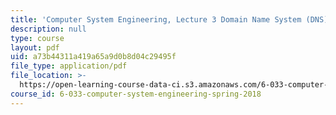 ```yaml
---
title: 'Computer System Engineering, Lecture 3 Domain Name System (DNS)'
description: null
type: course
layout: pdf
uid: a73b44311a419a65a9d0b8d04c29495f
file_type: application/pdf
file_location: >-
  https://open-learning-course-data-ci.s3.amazonaws.com/6-033-computer-system-engineering-spring-2018/a73b44311a419a65a9d0b8d04c29495f_MIT6_033S18lec3.pdf
course_id: 6-033-computer-system-engineering-spring-2018
---
```


